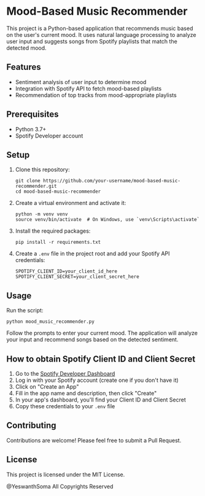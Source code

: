# Mood-Based Music Recommender

This project is a Python-based application that recommends music based on the user's current mood. It uses natural language processing to analyze user input and suggests songs from Spotify playlists that match the detected mood.

## Features

- Sentiment analysis of user input to determine mood
- Integration with Spotify API to fetch mood-based playlists
- Recommendation of top tracks from mood-appropriate playlists

## Prerequisites

- Python 3.7+
- Spotify Developer account

## Setup

1. Clone this repository:
   ```
   git clone https://github.com/your-username/mood-based-music-recommender.git
   cd mood-based-music-recommender
   ```

2. Create a virtual environment and activate it:
   ```
   python -m venv venv
   source venv/bin/activate  # On Windows, use `venv\Scripts\activate`
   ```

3. Install the required packages:
   ```
   pip install -r requirements.txt
   ```

4. Create a `.env` file in the project root and add your Spotify API credentials:
   ```
   SPOTIFY_CLIENT_ID=your_client_id_here
   SPOTIFY_CLIENT_SECRET=your_client_secret_here
   ```

## Usage

Run the script:
```
python mood_music_recommender.py
```

Follow the prompts to enter your current mood. The application will analyze your input and recommend songs based on the detected sentiment.

## How to obtain Spotify Client ID and Client Secret

1. Go to the [Spotify Developer Dashboard](https://developer.spotify.com/dashboard/)
2. Log in with your Spotify account (create one if you don't have it)
3. Click on "Create an App"
4. Fill in the app name and description, then click "Create"
5. In your app's dashboard, you'll find your Client ID and Client Secret
6. Copy these credentials to your `.env` file

## Contributing

Contributions are welcome! Please feel free to submit a Pull Request.

## License

This project is licensed under the MIT License.

@YeswanthSoma All Copyrights Reserved


